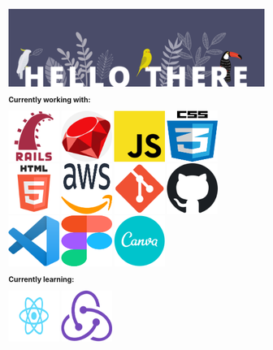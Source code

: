 ![](images/banner.png)

**Currently working with:**

<img src="images/rails.png" alt="rails" width="100" height="100" /> <img src="images/ruby.png" alt="ruby" width="100" height="100"/> <img src="images/javascript.png" alt="JS" width="100" height="100"/> <img src="images/css3.png" alt="CSS" width="100" height="100"/> <img src="images/html.png" alt="HTML" width="100" height="100"/> <img src="images/aws.png" alt="AWS" width="100" height="100"/> <img src="images/git.png" alt="Git" width="100" height="100"/> <img src="images/github.png" alt="Github" width="100" height="100"/> <img src="images/vscode.png" alt="VScode" width="100" height="100"/> <img src="images/figma.svg" alt="Figma" width="100" height="100"/> <img src="images/canva.png" alt="Canva" width="100" height="100"/>

**Currently learning:**

<img src="images/react.png" alt="React" width="100" height="100"/> <img src="images/redux.png" alt="Redux" width="100" height="100"/>